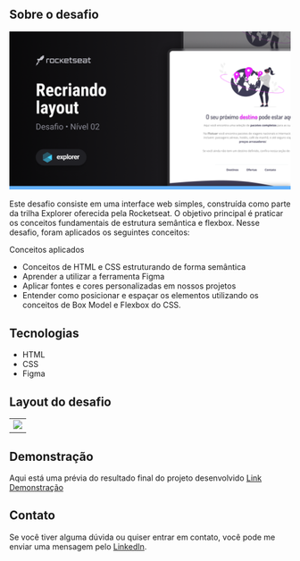 <a name="readme-top"></a>

## Sobre o desafio
![preview](.github/preview..png)

Este desafio consiste em uma interface web simples, construída como parte da trilha Explorer oferecida pela Rocketseat.
O objetivo principal é praticar os conceitos fundamentais de estrutura semântica e flexbox. Nesse desafio, 
foram aplicados os seguintes conceitos:

Conceitos aplicados
* Conceitos de HTML e CSS estruturando de forma semântica
* Aprender a utilizar a ferramenta Figma
* Aplicar fontes e cores personalizadas em nossos projetos
* Entender como posicionar e espaçar os elementos utilizando os conceitos de Box Model e Flexbox do CSS.

 ## Tecnologias
- HTML
- CSS
- Figma

  
## Layout do desafio
<table>
  <tr>
    <td><img src=".github/screen(1).png"></td>
  </tr>   
</table>


## Demonstração
Aqui está uma prévia do resultado final do projeto desenvolvido
[Link Demonstração](https://rs-ferreira.github.io/Flutuar.com/)


## Contato
Se você tiver alguma dúvida ou quiser entrar em contato, você pode me enviar uma mensagem pelo
[LinkedIn](https://www.linkedin.com/in/ronaldosf).
